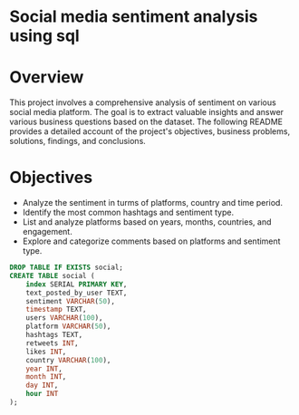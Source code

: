 # Social media sentiment analysis using sql

# Overview
This project involves a comprehensive analysis of sentiment on various social media platform. The goal is to extract valuable insights and answer various business questions based on the dataset. The following README provides a detailed account of the project's objectives, business problems, solutions, findings, and conclusions.

# Objectives
* Analyze the sentiment in turms of platforms, country and time period.
* Identify the most common hashtags and sentiment type.
* List and analyze platforms based on years, months, countries, and engagement.
* Explore and categorize comments based on platforms and sentiment type.

```sql
DROP TABLE IF EXISTS social;
CREATE TABLE social (
    index SERIAL PRIMARY KEY,
    text_posted_by_user TEXT,
    sentiment VARCHAR(50),
    timestamp TEXT,
    users VARCHAR(100),
    platform VARCHAR(50),
    hashtags TEXT,
    retweets INT,
    likes INT,
    country VARCHAR(100),
    year INT,
    month INT,
    day INT,
    hour INT
);
